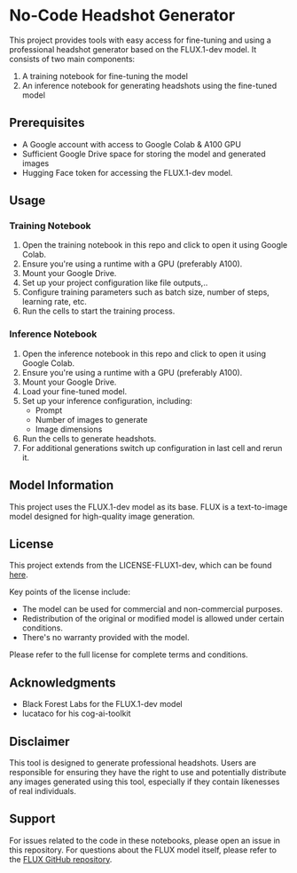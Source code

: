 # No-Code Headshot Generator

This project provides tools with easy access for fine-tuning and using a professional headshot generator based on the FLUX.1-dev model. It consists of two main components:

1. A training notebook for fine-tuning the model
2. An inference notebook for generating headshots using the fine-tuned model

## Prerequisites

- A Google account with access to Google Colab & A100 GPU
- Sufficient Google Drive space for storing the model and generated images
- Hugging Face token for accessing the FLUX.1-dev model.

## Usage

### Training Notebook

1. Open the training notebook in this repo and click to open it using Google Colab.
2. Ensure you're using a runtime with a GPU (preferably A100).
3. Mount your Google Drive.
4. Set up your project configuration like file outputs,..
5. Configure training parameters such as batch size, number of steps, learning rate, etc.
6. Run the cells to start the training process.

### Inference Notebook

1. Open the inference notebook in this repo and click to open it using Google Colab.
2. Ensure you're using a runtime with a GPU (preferably A100).
3. Mount your Google Drive.
4. Load your fine-tuned model.
5. Set up your inference configuration, including:
   - Prompt
   - Number of images to generate
   - Image dimensions
6. Run the cells to generate headshots.
7. For additional generations switch up configuration in last cell and rerun it.

## Model Information

This project uses the FLUX.1-dev model as its base. FLUX is a text-to-image model designed for high-quality image generation.

## License

This project extends from the LICENSE-FLUX1-dev, which can be found [here](https://github.com/black-forest-labs/flux/blob/main/model_licenses/LICENSE-FLUX1-dev).

Key points of the license include:

- The model can be used for commercial and non-commercial purposes.
- Redistribution of the original or modified model is allowed under certain conditions.
- There's no warranty provided with the model.

Please refer to the full license for complete terms and conditions.

## Acknowledgments

- Black Forest Labs for the FLUX.1-dev model
- lucataco for his cog-ai-toolkit

## Disclaimer

This tool is designed to generate professional headshots. Users are responsible for ensuring they have the right to use and potentially distribute any images generated using this tool, especially if they contain likenesses of real individuals.

## Support

For issues related to the code in these notebooks, please open an issue in this repository. For questions about the FLUX model itself, please refer to the [FLUX GitHub repository](https://github.com/black-forest-labs/flux).
